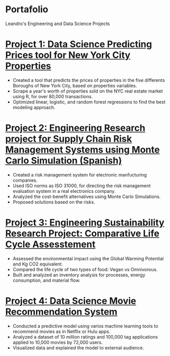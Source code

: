 # Portafolio
Leandro's Engineering and Data Science Projects

# [Project 1: Data Science Predicting Prices tool for New York City Properties](https://drive.google.com/drive/folders/1T3qrwWRKGSIzSPVC1OVmCB14D1uqbS3N?usp=sharing)
* Created a tool that predicts the prices of properties in the five differents Boroughs of New York City, based on properties variables.
* Scrape a year's worth of properties sold on the NYC real estate market using R, for over 80,000 transactions.
* Optimized linear, logistic, and random forest regressions to find the best modeling approach.

# [Project 2: Engineering Research project for Supply Chain Risk Management Systems using Monte Carlo Simulation (Spanish)](https://drive.google.com/drive/folders/1UjHlhK7ARhKaXYqlQqyKLp-PuxKHhrB-?usp=sharing)
* Created a risk management system for electronic manfucturing companies.
* Used ISO norms as ISO 31000, for directing the risk management evaluation system in a real electronics company.
* Analyzed the cost-benefit alternatives using Monte Carlo Simulations.
* Proposed solutions based on the risks.

# [Project 3: Engineering Sustainability Research Project: Comparative Life Cycle Assesstement](https://drive.google.com/file/d/178I5clcgkQ1KzdV0LP1yb31JzO2DyDtL/view?usp=sharing)
* Assessed the environmental impact using the Global Warming Potential and Kg CO2 equivalent.
* Compared the life cycle of two types of food: Vegan vs Omnivorous.
* Built and analyzed an inventory analysis for processes, energy consumption, and material flow.

# [Project 4: Data Science Movie Recommendation System](https://drive.google.com/file/d/19U_1FaPJu2lm_htkqgUEK8xyfAcWpmh9/view?usp=sharing)
* Conducted a predictive model using varios machine learning tools to recommend movies as in Netflix or Hulu apps.
* Analyzed a dataset of 10 million ratings and 100,000 tag applications applied to 10,000 movies by 72,000 users.
* Visualized data and explained the model to external audience.

